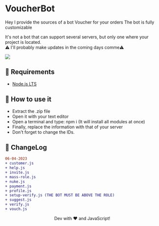 # VoucherBot
Hey I provide the sources of a bot Voucher for your orders
The bot is fully customizable

It's not a bot that can support several servers, but only one where your project is located.<br>
⚠️ I'll probably make updates in the coming days comme⚠️

<img src="https://i.ibb.co/7Vtr9tM/Discord-42-D1-JHo-St-S.png">

## 🚧 Requirements

  - [Node.js LTS](https://nodejs.org/en/download/)

## 📜 How to use it

  - Extract the .zip file
  - Open it with your text editor
  - Open a terminal and type: npm i (It will install all modules at once)
  - Finally, replace the information with that of your server 
  - Don't forget to change the IDs.

## 💭 ChangeLog

```diff
06-04-2023
+ customer.js
+ help.js
+ invite.js
+ mass-role.js
+ nuke.js
+ payment.js
+ profile.js
+ setup-verify.js (THE BOT MUST BE ABOVE THE ROLE)
+ suggest.js
+ verify.js
+ vouch.js
```

<div align="center">Dev with ❤️ and JavaScript!</div>
